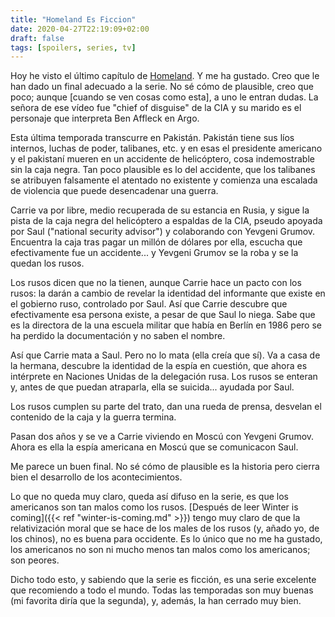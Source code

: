 ```yaml
---
title: "Homeland Es Ficcion"
date: 2020-04-27T22:19:09+02:00
draft: false
tags: [spoilers, series, tv]
---
```

Hoy he visto el último capítulo de [Homeland](https://www.sho.com/homeland). Y me ha gustado. Creo que le han dado un final adecuado a la serie. No sé cómo de plausible, creo que poco; aunque [cuando se ven cosas como esta], a uno le entran dudas. La señora de ese vídeo fue "chief of disguise" de la CIA y su marido es el personaje que interpreta Ben Affleck en Argo.

Esta última temporada transcurre en Pakistán. Pakistán tiene sus líos internos, luchas de poder, talibanes, etc. y en esas el presidente americano y el pakistaní mueren en un accidente de helicóptero, cosa indemostrable sin la caja negra. Tan poco plausible es lo del accidente, que los talibanes se atribuyen falsamente el atentado no existente y comienza una escalada de violencia que puede desencadenar una guerra.

Carrie va por libre, medio recuperada de su estancia en Rusia, y sigue la pista de la caja negra del helicóptero a espaldas de la CIA, pseudo apoyada por Saul ("national security advisor") y colaborando con Yevgeni Grumov. Encuentra la caja tras pagar un millón de dólares por ella, escucha que efectivamente fue un accidente... y Yevgeni Grumov se la roba y se la quedan los rusos.

Los rusos dicen que no la tienen, aunque Carrie hace un pacto con los rusos: la darán a cambio de revelar la identidad del informante que existe en el gobierno ruso, controlado por Saul. Así que Carrie descubre que efectivamente esa persona existe, a pesar de que Saul lo niega. Sabe que es la directora de la una escuela militar que había en Berlín en 1986 pero se ha perdido la documentación y no saben el nombre.

Así que Carrie mata a Saul. Pero no lo mata (ella creía que sí). Va a casa de la hermana, descubre la identidad de la espía en cuestión, que ahora es intérprete en Naciones Unidas de la delegación rusa. Los rusos se enteran y, antes de que puedan atraparla, ella se suicida... ayudada por Saul.

Los rusos cumplen su parte del trato, dan una rueda de prensa, desvelan el contenido de la caja y la guerra termina.

Pasan dos años y se ve a Carrie viviendo en Moscú con Yevgeni Grumov. Ahora es ella la espía americana en Moscú que se comunicacon Saul.

Me parece un buen final. No sé cómo de plausible es la historia pero cierra bien el desarrollo de los acontecimientos.

Lo que no queda muy claro, queda así difuso en la serie, es que los americanos son tan malos como los rusos. [Después de leer Winter is coming]({{< ref "winter-is-coming.md" >}}) tengo muy claro de que la relativización moral que se hace de los males de los rusos (y, añado yo, de los chinos), no es buena para occidente. Es lo único que no me ha gustado, los americanos no son ni mucho menos tan malos como los americanos; son peores.

Dicho todo esto, y sabiendo que la serie es ficción, es una serie excelente que recomiendo a todo el mundo. Todas las temporadas son muy buenas (mi favorita diría que la segunda), y, además, la han cerrado muy bien.

